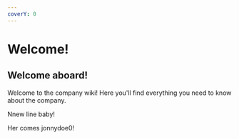 ```yaml
---
coverY: 0
---
```


# Welcome!

## Welcome aboard!

Welcome to the company wiki! Here you'll find everything you need to know about the company.

Nnew line baby!

Her comes jonnydoe0!
